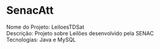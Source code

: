 # SenacAtt
Nome do Projeto: LeiloesTDSat<br>
Descrição: Projeto sobre Leilões desenvolvido pela SENAC<br>
Tecnologias: Java e MySQL
